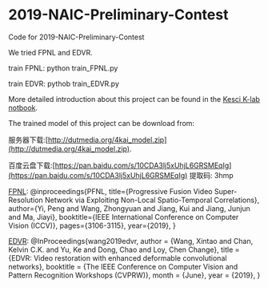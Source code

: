# 2019-NAIC-Preliminary-Contest
Code for 2019-NAIC-Preliminary-Contest

We tried FPNL and EDVR.

train FPNL: python train_FPNL.py

train EDVR: pythob train_EDVR.py

More detailed introduction about this project can be found in the [Kesci K-lab notbook](https://www.kesci.com/api/notebooks/5de36912ca27f8002c4be0ea/RenderedContent).

The trained model of this project can be download from:

服务器下载:[http://dutmedia.org/4kai_model.zip](http://dutmedia.org/4kai_model.zip).

百度云盘下载:[https://pan.baidu.com/s/10CDA3lj5xUhjL6GRSMEqIg](https://pan.baidu.com/s/10CDA3lj5xUhjL6GRSMEqIg) 提取码: 3hmp


[FPNL](https://github.com/psychopa4/PFNL):
@inproceedings{PFNL,
  title={Progressive Fusion Video Super-Resolution Network via Exploiting Non-Local Spatio-Temporal Correlations},
  author={Yi, Peng and Wang, Zhongyuan and Jiang, Kui and Jiang, Junjun and Ma, Jiayi},
  booktitle={IEEE International Conference on Computer Vision (ICCV)},
  pages={3106-3115},
  year={2019},
}

[EDVR](https://github.com/xinntao/EDVR):
@InProceedings{wang2019edvr,
  author    = {Wang, Xintao and Chan, Kelvin C.K. and Yu, Ke and Dong, Chao and Loy, Chen Change},
  title     = {EDVR: Video restoration with enhanced deformable convolutional networks},
  booktitle = {The IEEE Conference on Computer Vision and Pattern Recognition Workshops (CVPRW)},
  month     = {June},
  year      = {2019},
}





